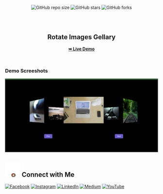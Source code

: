 <div align="center">
  
  ![GitHub repo size](https://img.shields.io/github/repo-size/jonycmtt/rotate-images-gellary)
  ![GitHub stars](https://img.shields.io/github/stars/jonycmtt/rotate-images-gellary?style=social)
  ![GitHub forks](https://img.shields.io/github/forks/jonycmtt/rotate-images-gellary?style=social)

  <br />
  <br />

  <h2 align="center">Rotate Images Gellary</h2>

<a href=""><strong>➥ Live Demo</strong></a>

</div>

<br />

### Demo Screeshots

![Images Desktop Demo](./images-gellary.png "Desktop Demo")

<!-- ![Images Desktop Demo](./assets/r2.png "Desktop Demo") -->

## <img  alt="gif" src="https://github.com/jonycmtt/jonycmtt/blob/main/wifi-gol.gif?raw=true" width="50" height="50" /> Connect with Me

[![Facebook](https://img.shields.io/badge/Facebook-%231877F2.svg?logo=Facebook&logoColor=white)](https://facebook.com/jonycmt) [![Instagram](https://img.shields.io/badge/Instagram-%23E4405F.svg?logo=Instagram&logoColor=white)](https://instagram.com/jonycmt) [![LinkedIn](https://img.shields.io/badge/LinkedIn-%230077B5.svg?logo=linkedin&logoColor=white)](https://linkedin.com/in/salman-rahaman) [![Medium](https://img.shields.io/badge/Medium-12100E?logo=medium&logoColor=white)](https://medium.com/@jonyislamcmt) [![YouTube](https://img.shields.io/badge/YouTube-%23FF0000.svg?logo=YouTube&logoColor=white)](https://youtube.com/@jonycmt)
